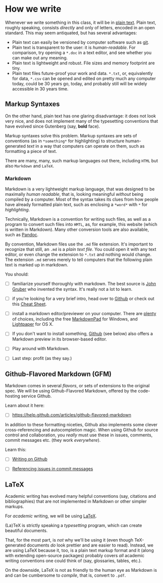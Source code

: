 # How we write

Whenever we write something in this class, it will be in [plain text](http://en.wikipedia.org/wiki/Plain_text).
Plain text, roughly speaking, consists *directly* and only of letters, encoded in an open standard.
This may seem antiquated, but has several advantages:
- Plain text can easily be versioned by computer software such as [git](http://git-scm.com).
- Plain text is transparent to the user: it is *human-readable*.
 For comparison, try opening a `*.doc` in a text editor, and see whether you can make out any meaning.
- Plain text is lightweight and robust.
 File sizes and memory footprint are tiny.
- Plain text files future-proof your work and data.
 `*.txt`, or, equivalently for data, `*.csv` can be opened and edited on pretty much any computer today, could be 30 years go, today, and probably still will be widely accessible in 30 years time.


## Markup Syntaxes

On the other hand, plain text has one glaring disadvantage: it does not look very nice, and does not implement many of the typesetting conventions that have evolved since Gutenberg (say, **bold** face).

Markup syntaxes solve this problem.
Markup syntaxes are sets of conventions (as in `*something*` for highlighting) to structure human-generated *text* in a way that computers can operate on them, such as formatting a piece of text.

There are many, many, such markup languages out there, including `HTML` but also `Markdown` and `LaTeX`.


### Markdown

Markdown is a very lightweight markup language, that was designed to be maximally *human readable*, that is, looking meaningful *without* being compiled by a computer.
Most of the syntax takes its clues from how people have already formatted plain text, such as enclosing a `*word*` with `*` for *highlighting*.

Technically, Markdown is a convention for writing such files, as well as a program to convert such files into `HMTL`, as, for example, this website (which is written in Markdown).
Many other conversion tools are also available, such as [Pandoc](http://johnmacfarlane.net/pandoc/).

By convention, Markdown files use the `.md` file extension.
It's important to recognize that still, an `.md` is a *plain text file*.
You could open it with any text editor, or even change the extension to `*.txt` and nothing would change.
The extension `.md` serves merely to tell computers that the following plain text is marked up in markdown.

You should:
- [ ] familiarize yourself thoroughly with markdown.
 The best source is [John Gruber](http://daringfireball.net/projects/markdown/) who invented the syntax.
 It's really not a lot to learn.
- [ ] if you're looking for a very brief intro, head over to [Github](https://help.github.com/articles/markdown-basics) or check out this [Cheat Sheet](https://github.com/adam-p/markdown-here/wiki/Markdown-Cheatsheet).
- [ ] install a markdown editor/previewer on your computer.
 There are [plenty](http://mashable.com/2013/06/24/markdown-tools/) of choices, including the free [MarkdownPad](http://markdownpad.com) for Windows, and [Lightpaper](http://clockworkengine.com/lightpaper-mac/) for OS X.
- [ ] If you don't want to install something, [Github](https://github.com) (see below) also offers a Markdown preview in its browser-based editor.
- [ ] Play around with Markdown.
- [ ] Last step: profit (as they say.)


## Github-Flavored Markdown (GFM)

Markdown comes in several *flavors*, or sets of extensions to the original spec.
We will be using Github-Flavored Markdown, offered by the code-hosting service Github.

Learn about it here:

- [ ] https://help.github.com/articles/github-flavored-markdown

In addition to these formatting niceties, Github also implements some clever cross-referencing and autocompletion magic.
When using Github for source control and collaboration, you *really* must use these in issues, comments, commit messages etc. (they work *everywhere*).

Learn this:

- [ ] [Writing on Github](https://help.github.com/articles/writing-on-github)
- [ ] [Referencing issues in commit messages](https://help.github.com/articles/closing-issues-via-commit-messages)


## LaTeX

Academic writing has evolved many helpful conventions (say, citations and bibliographies) that are not implemented in Markdown or other simpler markups.

For *academic* writing, we will be using [LaTeX](http://www.latex-project.org).

(La)TeX is strictly speaking a *typesetting* program, which can create beautiful documents.

That, for the most part, is *not* why we'll be using it (even though TeX-generated documents *do* look prettier and are easier to read).
Instead, we are using LaTeX because it, too, is a plain text markup format and  it (along with extending open-source packages) probably covers *all* academic writing conventions one could think of (say, glossaries, tables, etc.).

On the downside, LaTeX is not as friendly to the human eye as Markdown is and can be cumbersome to *compile*, that is, convert to `.pdf`.

